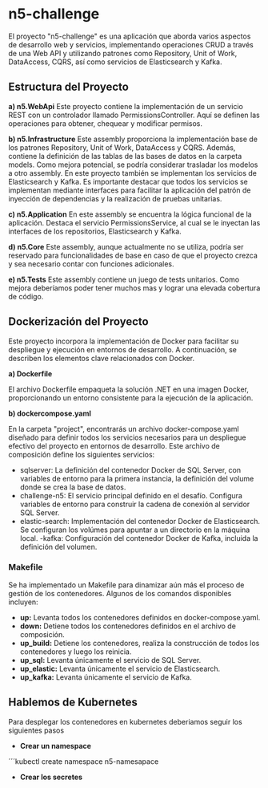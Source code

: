 # n5-challenge
El proyecto "n5-challenge" es una aplicación que aborda varios aspectos de desarrollo web y servicios, implementando operaciones CRUD a través de una Web API y utilizando patrones como Repository, Unit of Work, DataAccess, CQRS, así como servicios de Elasticsearch y Kafka.

## Estructura del Proyecto

__a) n5.WebApi__
Este proyecto contiene la implementación de un servicio REST con un controlador llamado PermissionsController. Aquí se definen las operaciones para obtener, chequear y modificar permisos.

__b) n5.Infrastructure__
Este assembly proporciona la implementación base de los patrones Repository, Unit of Work, DataAccess y CQRS. Además, contiene la definición de las tablas de las bases de datos en la carpeta models. Como mejora potencial, se podría considerar trasladar los modelos a otro assembly. En este proyecto también se implementan los servicios de Elasticsearch y Kafka. Es importante destacar que todos los servicios se implementan mediante interfaces para facilitar la aplicación del patrón de inyección de dependencias y la realización de pruebas unitarias.

__c) n5.Application__
En este assembly se encuentra la lógica funcional de la aplicación. Destaca el servicio PermissionsService, al cual se le inyectan las interfaces de los repositorios, Elasticsearch y Kafka.

__d) n5.Core__
Este assembly, aunque actualmente no se utiliza, podría ser reservado para funcionalidades de base en caso de que el proyecto crezca y sea necesario contar con funciones adicionales.

__e) n5.Tests__
Este assembly contiene un juego de tests unitarios. Como mejora deberíamos poder tener muchos mas y lograr una elevada cobertura de código.

## Dockerización del Proyecto
Este proyecto incorpora la implementación de Docker para facilitar su despliegue y ejecución en entornos de desarrollo. A continuación, se describen los elementos clave relacionados con Docker.

__a) Dockerfile__

El archivo Dockerfile empaqueta la solución .NET en una imagen Docker, proporcionando un entorno consistente para la ejecución de la aplicación.

__b) dockercompose.yaml__

En la carpeta "project", encontrarás un archivo docker-compose.yaml diseñado para definir todos los servicios necesarios para un despliegue efectivo del proyecto en entornos de desarrollo. Este archivo de composición define los siguientes servicios:
- sqlserver: La definición del contenedor Docker de SQL Server, con variables de entorno para la primera instancia, la definición del volume donde se crea la base de datos.
- challenge-n5: El servicio principal definido en el desafío. Configura variables de entorno para construir la cadena de conexión al servidor SQL Server.
- elastic-search: Implementación del contenedor Docker de Elasticsearch. Se configuran los volúmes para apuntar a un directorio en la máquina local.
-kafka: Configuración del contenedor Docker de Kafka, incluida la definición del volumen.

### Makefile
Se ha implementado un Makefile para dinamizar aún más el proceso de gestión de los contenedores. Algunos de los comandos disponibles incluyen:
- __up:__ Levanta todos los contenedores definidos en docker-compose.yaml.
- __down:__ Detiene todos los contenedores definidos en el archivo de composición.
- __up_build:__ Detiene los contenedores, realiza la construcción de todos los contenedores y luego los reinicia.
- __up_sql:__ Levanta únicamente el servicio de SQL Server.
- __up_elastic:__ Levanta únicamente el servicio de Elasticsearch.
- __up_kafka:__ Levanta únicamente el servicio de Kafka.

## Hablemos de Kubernetes
Para desplegar los contenedores en kubernetes deberiamos seguir los siguientes pasos

- __Crear un namespace__

´´´kubectl create namespace n5-namesapace

- __Crear los secretes__



